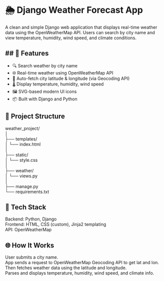 # 🌦️ Django Weather Forecast App

A clean and simple Django web application that displays real-time weather data using the OpenWeatherMap API. Users can search by city name and view temperature, humidity, wind speed, and climate conditions.

<h2>## 🚀 Features </h2>

- 🔍 Search weather by city name
- 🌐 Real-time weather using OpenWeatherMap API
- 📍 Auto-fetch city latitude & longitude (via Geocoding API)
- 🌡️ Display temperature, humidity, wind speed
- 🖼️ SVG-based modern UI icons
- 📦 Built with Django and Python


<h2> 📁 Project Structure </h2>

  weather_project/<br>
│                <br>
├── templates/    <br>
│   └── index.html      
│                   <br>
├── static/        <br>
│   └── style.css        
│                  <br>
├── weather/  <br>
│   └── views.py      
│            <br>
├── manage.py      <br>
└── requirements.txt        <br>


<h2> 🧱 Tech Stack </h2>

Backend: Python, Django <br>
Frontend: HTML, CSS (custom), Jinja2 templating <br>
API: OpenWeatherMap    <br>


<h2> 🌐 How It Works </h2>

User submits a city name.   <br>
App sends a request to OpenWeatherMap Geocoding API to get lat and lon.  <br>
Then fetches weather data using the latitude and longitude. <br>
Parses and displays temperature, humidity, wind speed, and climate info.<br>


